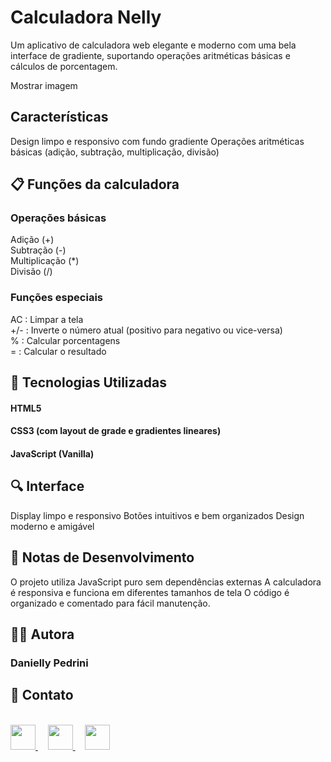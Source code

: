 <h1> Calculadora Nelly </h1>

Um aplicativo de calculadora web elegante e moderno com uma bela interface de gradiente, suportando operações aritméticas básicas e cálculos de porcentagem.

Mostrar imagem


<h2> Características </h2>

Design limpo e responsivo com fundo gradiente
Operações aritméticas básicas (adição, subtração, multiplicação, divisão)

<h2> 📋 Funções da calculadora </h2>

<h3> Operações básicas </h3>

Adição (+)
<br>
Subtração (-)
<br>
Multiplicação (*)
<br>
Divisão (/)

<h3> Funções especiais </h3>

AC : Limpar a tela
<br>
+/- : Inverte o número atual (positivo para negativo ou vice-versa)
<br>
% : Calcular porcentagens
<br>
= : Calcular o resultado



<h2> 🚀 Tecnologias Utilizadas </h2>

<h4> HTML5 </h4>
<h4> CSS3 (com layout de grade e gradientes lineares) </h4>
<h4> JavaScript (Vanilla) </h4>

<h2> 🔍 Interface </h2>

Display limpo e responsivo
Botões intuitivos e bem organizados
Design moderno e amigável

<h2> 📝 Notas de Desenvolvimento </h2>

O projeto utiliza JavaScript puro sem dependências externas
A calculadora é responsiva e funciona em diferentes tamanhos de tela
O código é organizado e comentado para fácil manutenção.

<h2> 👩‍💻 Autora  </h2>

<h3> Danielly Pedrini </h3>

<h2> 📱 Contato </h2>
<br>

<div align="start">
  <a href="https://github.com/danielly-pedrini" target="_blank">
    <img src="https://cdn.jsdelivr.net/npm/simple-icons@v3/icons/github.svg" width="40" height="40"/>
  </a>
  &nbsp;&nbsp;&nbsp;
  <a href="https://www.linkedin.com/in/daniellypedrini/" target="_blank">
    <img src="https://cdn.jsdelivr.net/npm/simple-icons@v3/icons/linkedin.svg" width="40" height="40"/>
  </a>
  &nbsp;&nbsp;&nbsp;
  <a href="https://wa.me/5515991345227" target="_blank">
    <img src="https://cdn.jsdelivr.net/npm/simple-icons@v3/icons/whatsapp.svg" width="40" height="40"/>
  </a>
</div>
